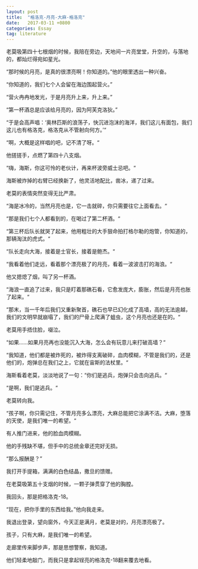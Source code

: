 ```yaml
---
layout: post
title:  "格洛克-月亮-大麻-格洛克"
date:   2017-03-11 +0800
categories: Essay
tag: literature
---
```


老莫吸第四十七根烟的时候，我陪在旁边，天地间一片亮堂堂，升空的，与落地的，都灿烂得宛如星光。

“那时候的月亮，是真的很漂亮啊！你知道的。”他的眼里透出一种兴奋。

“你知道的，我们七个人会留在海边围起营火。”

“营火冉冉地发光，于是月亮升上来，升上来。”

<!--more-->

“第一杯酒总是应该给月亮的，因为阿芙克洛狄。”

“于是会高声唱：‘奥林匹斯的浪荡子，快沉进泡沫的海洋，我们这儿有面包，我们这儿也有格洛克，格洛克从不管射向何方。’“

“啊，大概是这样唱的吧，记不清了呀。“

他搓搓手，点燃了第四十八支烟。

“嗨，海斯，你这可怜的老伙计，再来杯波旁威士忌吧。“

海斯被炸掉的右臂已经换新了，他灵活地配比，凿冰，递了过来。

老莫的表情突然变得无比严肃。

“海是冰冷的，当然月亮也是，它一击就碎，你只需要往它上面看去。“

“那是我们七个人都看到的，在喝过了第二杯酒。“

“第三杯后队长就哭了起来，他用粗壮的大手狠命拍打格尔勒的炮管，你知道的，那辆淘汰的虎式。“

“队长走向大海，接着是士官长，接着是鲍杰。“

“我看着他们走远，看着那个漂亮极了的月亮，看着一波波击打的海浪。“

他又摁熄了烟，叫了另一杯酒。

“海浪一直追了过来，我只是盯着那礁石看，它愈发庞大，膨胀，然后是月亮也胀了起来。“

“那末，当一千年后我们又重新聚首，礁石也早已幻化成了高墙，高的无法逾越，我们的文明早就崩塌了，我们的尸骨上爬满了蛆虫，这个月亮也还是在的。“

老莫用手捂住脸，啜泣。

“如果……如果月亮再也没能沉入大海，怎么会有玩意儿来打破高墙？“

“我知道，他们都是被炸死的，被炸得支离破碎，血肉模糊，不管是我们的，还是他们的，炮弹总在我们之上，它就在宙斯的法杖里。“

海斯看着老莫，淡淡地说了一句：“你们是逃兵，炮弹只会击向逃兵。“

“是啊，我们是逃兵。“

老莫转向我。

“孩子啊，你只需记住，不管月亮多么漂亮，大麻总能把它涂满不洁。大麻，堕落的天使，是我们唯一的希望。“

有人推门进来，他的脸血肉模糊。

他的手残缺不堪，但手中的总统金章还完好无损。

“那么报酬是？”

我打开手提箱，满满的白色结晶，撒旦的馈赠。

在老莫吸第五十支烟的时候，一颗子弹贯穿了他的胸膛。

我回头，那是把格洛克-18。

“现在，把你手里的东西给我。”他向我走来。

 

我退出登录，望向窗外，今天正是满月，老莫是对的，月亮漂亮极了。

孩子，只有大麻，是我们唯一的希望。

走廊里传来脚步声，那是思想警察，我知道。

他们轻柔地敲门，而我只是拿起锃亮的格洛克-18翻来覆去地看。
